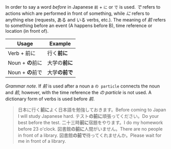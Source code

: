 In order to say a word *before* in Japanese `前` + `に` or `で` is used. *で* refers to actions which are performed in front of something, while *に* refers to anything else (requests, ある and いる verbs, etc.). The meaning of *前* refers to something before an event (A happens before B), time reference or location (in front of).

|Usage|Example|
|-|-|
|Verb + 前に|行く**前に**|
|Noun + **の**前に|大学の**前に**|
|Noun + **の**前で|大学**の前で**|

*Grammar note*. If *前* is used after a noun a `の particle` connects the noun and *前*, however, with the time reference the *の particle* is not used. A dictionary form of verbs is used before *前*.

>日本に行く**前に**よく日本語を勉強しておきます。Before coming to Japan I will study Japanese hard.
>テスト**の前に**頑張ってください。Do your best before the test.
>二十三時**前に**宿題をやります。I do my homework before 23 o'clock.
>図書館**の前に**人間がいません。There are no people in front of a library.
>図書館**の前で**待ってくれませんか。Please wait for me in front of a library.